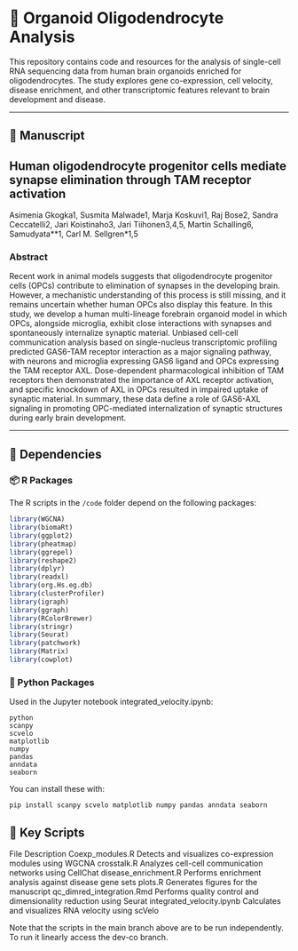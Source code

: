 
# 🧠 Organoid Oligodendrocyte Analysis

This repository contains code and resources for the analysis of single-cell RNA sequencing data from human brain organoids enriched for oligodendrocytes. The study explores gene co-expression, cell velocity, disease enrichment, and other transcriptomic features relevant to brain development and disease.

---
## 🧬 Manuscript
## Human oligodendrocyte progenitor cells mediate synapse elimination through TAM receptor activation
Asimenia Gkogka1, Susmita Malwade1, Marja Koskuvi1, Raj Bose2, Sandra Ceccatelli2, Jari Koistinaho3, Jari Tiihonen3,4,5, Martin Schalling6, Samudyata**1, Carl M. Sellgren*1,5


### Abstract
Recent work in animal models suggests that oligodendrocyte progenitor cells (OPCs) contribute to elimination of synapses in the developing brain. However, a mechanistic understanding of this process is still missing, and it remains uncertain whether human OPCs also display this feature. In this study, we develop a human multi-lineage forebrain organoid model in which OPCs, alongside microglia, exhibit close interactions with synapses and spontaneously internalize synaptic material. Unbiased cell-cell communication analysis based on single-nucleus transcriptomic profiling predicted GAS6-TAM receptor interaction as a major signaling pathway, with neurons and microglia expressing GAS6 ligand and OPCs expressing the TAM receptor AXL. Dose-dependent pharmacological inhibition of TAM receptors then demonstrated the importance of AXL receptor activation, and specific knockdown of AXL in OPCs resulted in impaired uptake of synaptic material. In summary, these data define a role of GAS6-AXL signaling in promoting OPC-mediated internalization of synaptic structures during early brain development. 

---

## 🔧 Dependencies

### 📦 R Packages

The R scripts in the `/code` folder depend on the following packages:

```r
library(WGCNA)
library(biomaRt)
library(ggplot2)
library(pheatmap)
library(ggrepel)
library(reshape2)
library(dplyr)
library(readxl)
library(org.Hs.eg.db)
library(clusterProfiler)
library(igraph)
library(ggraph)
library(RColorBrewer)
library(stringr)
library(Seurat)
library(patchwork)
library(Matrix)
library(cowplot)
```
### 🐍 Python Packages
Used in the Jupyter notebook integrated_velocity.ipynb:
```
python
scanpy
scvelo
matplotlib
numpy
pandas
anndata
seaborn
```
You can install these with:
```
pip install scanpy scvelo matplotlib numpy pandas anndata seaborn
```
## 📜 Key Scripts
File	Description
Coexp_modules.R	Detects and visualizes co-expression modules using WGCNA
crosstalk.R	Analyzes cell-cell communication networks using CellChat
disease_enrichment.R	Performs enrichment analysis against disease gene sets
plots.R	Generates figures for the manuscript
qc_dimred_integration.Rmd	Performs quality control and dimensionality reduction using Seurat
integrated_velocity.ipynb	Calculates and visualizes RNA velocity using scVelo

Note that the scripts in the main branch above are to be run independently. To run it linearly access the dev-co branch.


